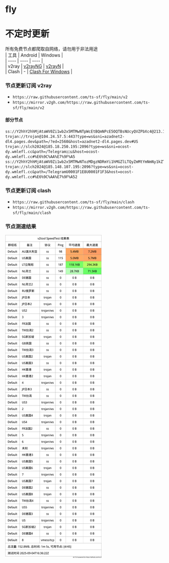 # fly
# 不定时更新
所有免费节点都爬取自网络，请勿用于非法用途  
|  工具  | Android  | Windows  |  
|  ----  | ----   | ----  |  
| v2ray  | [v2rayNG](https://github.com/2dust/v2rayNG/releases) | [v2rayN](https://github.com/2dust/v2rayN/releases) |  
| Clash  | - | [Clash For Windows](https://github.com/2dust/clashN/releases) | 
  
### 节点更新订阅  v2ray
- `https://raw.githubusercontent.com/ts-sf/fly/main/v2`  
- `https://mirror.v2gh.com/https://raw.githubusercontent.com/ts-sf/fly/main/v2`  

#### 部分节点  
``` 
ss://Y2hhY2hhMjAtaWV0Zi1wb2x5MTMwNTpWcEtBQmNPcE5OQTBsNUcyQVZPbXc4@213.109.147.242:62685#%F0%9F%87%B3%F0%9F%87%B1NL%E8%8D%B7%E5%85%B0%2039.9KB%2Fs
trojan://trojan@104.24.57.5:443?type=ws&sni=azadnet2-dl4.pages.dev&path=/?ed=2560&host=azadnet2-dl4.pages.dev#US
trojan://slch2024@185.18.250.195:2096?type=ws&sni=ocost-dy.wmlefl.cc&path=/Telegram🇨🇳&host=ocost-dy.wmlefl.cc#%E6%9C%AA%E7%9F%A5
ss://Y2hhY2hhMjAtaWV0Zi1wb2x5MTMwNTozMDgzNDRmYi1hMGZlLTQyZmMtYmNmNy1kZTc4NjM2NDcyNDg=@36.234.94.41:10042#%F0%9F%87%B9%F0%9F%87%BCTW%E5%8F%B0%E6%B9%BE
trojan://slch2024@185.148.107.195:2096?type=ws&sni=ocost-dy.wmlefl.cc&path=/TelegramU0001F1E8U0001F1F3&host=ocost-dy.wmlefl.cc#%E6%9C%AA%E7%9F%A52
```
### 节点更新订阅  clash
- `https://raw.githubusercontent.com/ts-sf/fly/main/clash`  
- `https://mirror.v2gh.com/https://raw.githubusercontent.com/ts-sf/fly/main/clash`  

### 节点测速结果
![image](traffic.png)
